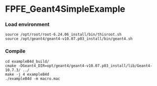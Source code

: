 # FPFE_Geant4SimpleExample

###  Load environment
```
source /opt/root/root-6.24.06_install/bin/thisroot.sh
source /opt/geant4/geant4-v10.07.p03_install/bin/geant4.sh
```

###  Compile
```
cd exampleB4d_build/
cmake -DGeant4_DIR=opt/geant4/geant4-v10.07.p03_install/lib/Geant4-10.7.3/ ../
make -j 4 exampleB4d
./exampleB4d -m macro.mac
```
